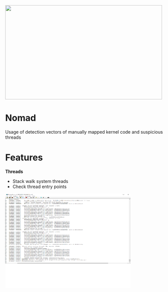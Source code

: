 <img src="nomadImg.jpg" width="500" height="300">

# Nomad
Usage of detection vectors of manually mapped kernel code and suspicious threads

# Features

**Threads**
- Stack walk system threads
- Check thread entry points

<img src="NomadOutput.png" width="400" height="300">
